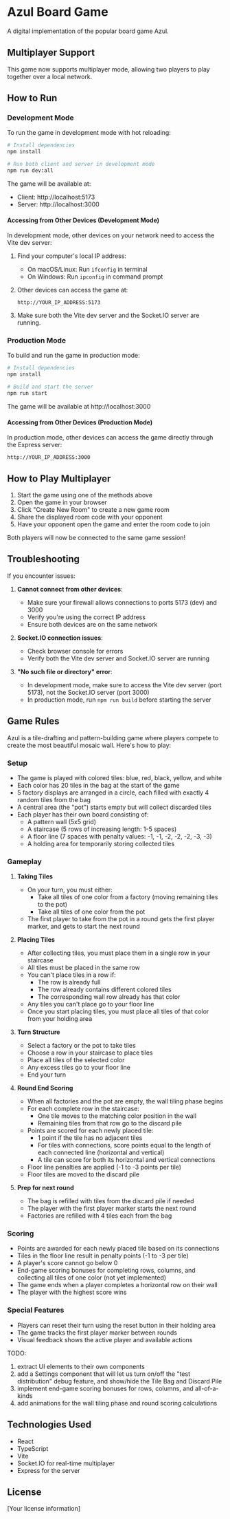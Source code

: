 # Azul Board Game

A digital implementation of the popular board game Azul.

## Multiplayer Support

This game now supports multiplayer mode, allowing two players to play together over a local network.

## How to Run

### Development Mode

To run the game in development mode with hot reloading:

```bash
# Install dependencies
npm install

# Run both client and server in development mode
npm run dev:all
```

The game will be available at:
- Client: http://localhost:5173
- Server: http://localhost:3000

#### Accessing from Other Devices (Development Mode)

In development mode, other devices on your network need to access the Vite dev server:

1. Find your computer's local IP address:
   - On macOS/Linux: Run `ifconfig` in terminal
   - On Windows: Run `ipconfig` in command prompt
   
2. Other devices can access the game at:
   ```
   http://YOUR_IP_ADDRESS:5173
   ```
   
3. Make sure both the Vite dev server and the Socket.IO server are running.

### Production Mode

To build and run the game in production mode:

```bash
# Install dependencies
npm install

# Build and start the server
npm run start
```

The game will be available at http://localhost:3000

#### Accessing from Other Devices (Production Mode)

In production mode, other devices can access the game directly through the Express server:

```
http://YOUR_IP_ADDRESS:3000
```

## How to Play Multiplayer

1. Start the game using one of the methods above
2. Open the game in your browser
3. Click "Create New Room" to create a new game room
4. Share the displayed room code with your opponent
5. Have your opponent open the game and enter the room code to join

Both players will now be connected to the same game session!

## Troubleshooting

If you encounter issues:

1. **Cannot connect from other devices**: 
   - Make sure your firewall allows connections to ports 5173 (dev) and 3000
   - Verify you're using the correct IP address
   - Ensure both devices are on the same network

2. **Socket.IO connection issues**:
   - Check browser console for errors
   - Verify both the Vite dev server and Socket.IO server are running

3. **"No such file or directory" error**:
   - In development mode, make sure to access the Vite dev server (port 5173), not the Socket.IO server (port 3000)
   - In production mode, run `npm run build` before starting the server

## Game Rules

Azul is a tile-drafting and pattern-building game where players compete to create the most beautiful mosaic wall. Here's how to play:

### Setup

- The game is played with colored tiles: blue, red, black, yellow, and white
- Each color has 20 tiles in the bag at the start of the game
- 5 factory displays are arranged in a circle, each filled with exactly 4 random tiles from the bag
- A central area (the "pot") starts empty but will collect discarded tiles
- Each player has their own board consisting of:
  - A pattern wall (5x5 grid)
  - A staircase (5 rows of increasing length: 1-5 spaces)
  - A floor line (7 spaces with penalty values: -1, -1, -2, -2, -2, -3, -3)
  - A holding area for temporarily storing collected tiles

### Gameplay

1. **Taking Tiles**
   - On your turn, you must either:
     - Take all tiles of one color from a factory (moving remaining tiles to the pot)
     - Take all tiles of one color from the pot
   - The first player to take from the pot in a round gets the first player marker, and gets to start the next round

2. **Placing Tiles**
   - After collecting tiles, you must place them in a single row in your staircase
   - All tiles must be placed in the same row
   - You can't place tiles in a row if:
     - The row is already full
     - The row already contains different colored tiles
     - The corresponding wall row already has that color
   - Any tiles you can't place go to your floor line
   - Once you start placing tiles, you must place all tiles of that color from your holding area

3. **Turn Structure**
   - Select a factory or the pot to take tiles
   - Choose a row in your staircase to place tiles
   - Place all tiles of the selected color
   - Any excess tiles go to your floor line
   - End your turn

4. **Round End Scoring**
   - When all factories and the pot are empty, the wall tiling phase begins
   - For each complete row in the staircase:
     - One tile moves to the matching color position in the wall
     - Remaining tiles from that row go to the discard pile
   - Points are scored for each newly placed tile:
     - 1 point if the tile has no adjacent tiles
     - For tiles with connections, score points equal to the length of each connected line (horizontal and vertical)
     - A tile can score for both its horizontal and vertical connections
   - Floor line penalties are applied (-1 to -3 points per tile)
   - Floor tiles are moved to the discard pile

5. **Prep for next round**
   - The bag is refilled with tiles from the discard pile if needed
   - The player with the first player marker starts the next round
   - Factories are refilled with 4 tiles each from the bag

### Scoring
- Points are awarded for each newly placed tile based on its connections
- Tiles in the floor line result in penalty points (-1 to -3 per tile)
- A player's score cannot go below 0
- End-game scoring bonuses for completing rows, columns, and collecting all tiles of one color (not yet implemented)
- The game ends when a player completes a horizontal row on their wall
- The player with the highest score wins

### Special Features
- Players can reset their turn using the reset button in their holding area
- The game tracks the first player marker between rounds
- Visual feedback shows the active player and available actions


TODO:
1. extract UI elements to their own components
2. add a Settings component that will let us turn on/off the "test distribution" debug feature, and show/hide the Tile Bag and Discard Pile
3. implement end-game scoring bonuses for rows, columns, and all-of-a-kinds
4. add animations for the wall tiling phase and round scoring calculations

## Technologies Used

- React
- TypeScript
- Vite
- Socket.IO for real-time multiplayer
- Express for the server

## License

[Your license information]